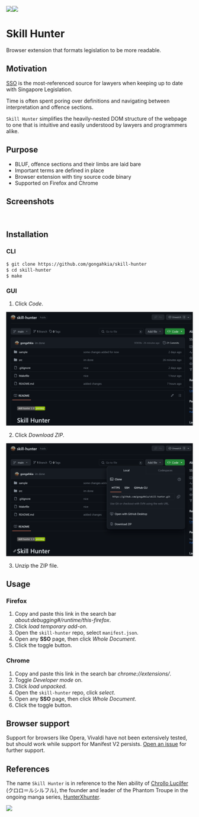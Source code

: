 [![](https://img.shields.io/badge/skill_hunter_1.0-passing-green)](https://github.com/gongahkia/skill-hunter/releases/tag/1.0)[![](https://img.shields.io/badge/skill_hunter_2.0-build-orange)]()

# Skill Hunter

Browser extension that formats legislation to be more readable.

## Motivation

[SSO](https://sso.agc.gov.sg/) is the most-referenced source for lawyers when keeping up to date with Singapore Legislation.

Time is often spent poring over definitions and navigating between interpretation and offence sections.

`Skill Hunter` simplifies the heavily-nested DOM structure of the webpage to one that is intuitive and easily understood by lawyers and programmers alike.

## Purpose

* BLUF, offence sections and their limbs are laid bare
* Important terms are defined in place
* Browser extension with tiny source code binary
* Supported on Firefox and Chrome

## Screenshots

![]()
![]()

## Installation

### CLI

```console
$ git clone https://github.com/gongahkia/skill-hunter
$ cd skill-hunter
$ make
```

### GUI

1. Click *Code*.

![](sample/skill-hunter-installation-1.png)

2. Click *Download ZIP*.

![](sample/skill-hunter-installation-2.png)

3. Unzip the ZIP file.

## Usage

### Firefox

1. Copy and paste this link in the search bar *about:debugging#/runtime/this-firefox*.
2. Click *load temporary add-on*.
3. Open the `skill-hunter` repo, select `manifest.json`.
4. Open any **SSO** page, then click *Whole Document*.
5. Click the toggle button.

### Chrome

1. Copy and paste this link in the search bar *chrome://extensions/*.
2. Toggle *Developer mode* on.
3. Click *load unpacked*.
4. Open the `skill-hunter` repo, click *select*.
5. Open any **SSO** page, then click *Whole Document*.
6. Click the toggle button.

## Browser support

Support for browsers like Opera, Vivaldi have not been extensively tested, but should work while support for Manifest V2 persists. [Open an issue](https://github.com/gongahkia/skill-hunter/issues) for further support.

## References

The name `Skill Hunter` is in reference to the Nen ability of [Chrollo Lucilfer](https://hunterxhunter.fandom.com/wiki/Chrollo_Lucilfer) (クロロ＝ルシルフル), the founder and leader of the Phantom Troupe in the ongoing manga series, [HunterXhunter](https://hunterxhunter.fandom.com/wiki/Hunterpedia).

![](https://i.redd.it/531lsuu5cj081.jpg)
